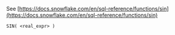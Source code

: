 See [https://docs.snowflake.com/en/sql-reference/functions/sin](https://docs.snowflake.com/en/sql-reference/functions/sin)
```
SIN( <real_expr> )
```
